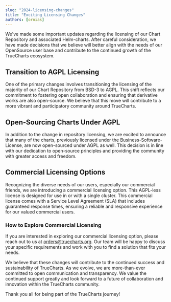 ```yaml
---
slug: "2024-licensing-changes"
title: "Exciting Licensing Changes"
authors: [ornias]
---
```


We've made some important updates regarding the licensing of our Chart Repository and associated Helm-charts. After careful consideration, we have made decisions that we believe will better align with the needs of our OpenSource user base and contribute to the continued growth of the TrueCharts ecosystem.

## Transition to AGPL Licensing

One of the primary changes involves transitioning the licensing of the majority of our Chart Repository from BSD-3 to AGPL. This shift reflects our commitment to fostering open collaboration and ensuring that derivative works are also open-source. We believe that this move will contribute to a more vibrant and participatory community around TrueCharts.

## Open-Sourcing Charts Under AGPL

In addition to the change in repository licensing, we are excited to announce that many of the charts, previously licensed under the Business-Software-License, are now open-sourced under AGPL as well. This decision is in line with our dedication to open-source principles and providing the community with greater access and freedom.

## Commercial Licensing Options

Recognizing the diverse needs of our users, especially our commercial friends, we are introducing a commercial licensing option. This AGPL-less license is designed for use in or with a single cluster. This commercial license comes with a Service Level Agreement (SLA) that includes guaranteed response times, ensuring a reliable and responsive experience for our valued commercial users.

### How to Explore Commercial Licensing

If you are interested in exploring our commercial licensing option, please reach out to us at orders@truecharts.org. Our team will be happy to discuss your specific requirements and work with you to find a solution that fits your needs.

We believe that these changes will contribute to the continued success and sustainability of TrueCharts. As we evolve, we are more-than-ever committed to open communication and transparency. We value the continued support greatly and look forward to a future of collaboration and innovation within the TrueCharts community.

Thank you all for being part of the TrueCharts journey!